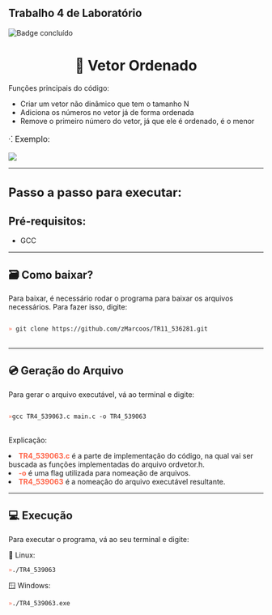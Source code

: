 ## Trabalho 4 de Laboratório
![Badge concluído](http://img.shields.io/static/v1?label=STATUS&message=CONCLUÍDO&color=GREEN&style=for-the-badge)

<h1 align="center">📃 Vetor Ordenado</h1>

<p style="font-size: 14px">
    Funções principais do código:
    <ul>
        <li>Criar um vetor não dinâmico que tem o tamanho N</li>
        <li>Adiciona os números no vetor já de forma ordenada</li>
        <li>Remove o primeiro número do vetor, já que ele é ordenado, é o menor</li>
    </ul>
</p>

<p style="font-size: 16px">⁖ Exemplo:</p>
<img src="https://i.imgur.com/FIfqpeS.png">

<hr>
<h1 style="font-size: 24px">Passo a passo para executar:</h1>
<h2>Pré-requisitos:</h2>

- <p>GCC</p>

<hr>
<h2>🗃️ Como baixar?</h2>
<p>Para baixar, é necessário rodar o programa para baixar os arquivos necessários. Para fazer isso, digite:</p>

<code>
<span style="color: tomato">»</span> git clone https://github.com/zMarcoos/TR11_536281.git
</code>
<br>

<hr>

<h2>💿 Geração do Arquivo</h2>
<p>Para gerar o arquivo executável, vá ao terminal e digite:</p>


<code>
<span style="color: tomato">»</span>gcc TR4_539063.c main.c -o TR4_539063
</code>

<br>

<p>Explicação:

<li><span style="font-weight: bold; color: tomato">TR4_539063.c</span> é a parte de implementação do código, na qual vai ser buscada as funções implementadas do arquivo ordvetor.h.</li>
<li><span style="font-weight: bold; color: tomato">-o</span> é uma flag utilizada para nomeação de arquivos.</li>
<li><span style="font-weight: bold; color: tomato">TR4_539063</span> é a nomeação do arquivo executável resultante.</li>
</p>

<hr>
<h2>💻 Execução</h2>
<p>Para executar o programa, vá ao seu terminal e digite:</p>
🐧 Linux: <br>
<code>
<span style="color: tomato">»</span>./TR4_539063</code>

🪟 Windows: <br>
<code>
<span style="color: tomato">»</span>./TR4_539063.exe 
</code>
